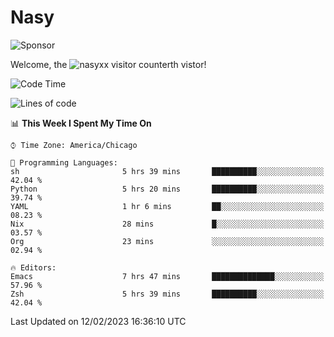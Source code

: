 # Nasy

<!--
<p align="center">
<img height="200" src="https://github-readme-stats.vercel.app/api?username=nasyxx&count_private=true&show_icons=true&theme=dracula&include_all_commits=true"/>
<img height="200" src="https://github-readme-stats.vercel.app/api/top-langs/?username=nasyxx&theme=dracula&hide=html,jupyter+notebook&count_private=true&show_icons=true"/>
</p>

  
----------------
-->

![Sponsor](https://img.shields.io/static/v1.svg?label=Sponsor&message=%E2%9D%A4&logo=GitHub&style=flat&color=pink)
 
Welcome, the ![nasyxx visitor counter](https://count.getloli.com/get/@nasyxx?theme=rule34)th vistor!
 
<!--START_SECTION:waka-->
![Code Time](http://img.shields.io/badge/Code%20Time-3%2C149%20hrs%2013%20mins-blue)

![Lines of code](https://img.shields.io/badge/From%20Hello%20World%20I%27ve%20Written-5%20Million%20lines%20of%20code-blue)

📊 **This Week I Spent My Time On** 

```text
⌚︎ Time Zone: America/Chicago

💬 Programming Languages: 
sh                       5 hrs 39 mins       ██████████░░░░░░░░░░░░░░░   42.04 % 
Python                   5 hrs 20 mins       ██████████░░░░░░░░░░░░░░░   39.74 % 
YAML                     1 hr 6 mins         ██░░░░░░░░░░░░░░░░░░░░░░░   08.23 % 
Nix                      28 mins             █░░░░░░░░░░░░░░░░░░░░░░░░   03.57 % 
Org                      23 mins             ░░░░░░░░░░░░░░░░░░░░░░░░░   02.94 % 

🔥 Editors: 
Emacs                    7 hrs 47 mins       ██████████████░░░░░░░░░░░   57.96 % 
Zsh                      5 hrs 39 mins       ██████████░░░░░░░░░░░░░░░   42.04 % 

```


 Last Updated on 12/02/2023 16:36:10 UTC
<!--END_SECTION:waka-->

<!-- ![visitors](https://visitor-badge.laobi.icu/badge?page_id=nasyxx.nasyxx) -->
